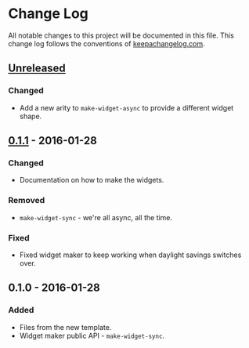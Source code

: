 # Change Log
All notable changes to this project will be documented in this file. This change log follows the conventions of [keepachangelog.com](http://keepachangelog.com/).

## [Unreleased][unreleased]
### Changed
- Add a new arity to `make-widget-async` to provide a different widget shape.

## [0.1.1] - 2016-01-28
### Changed
- Documentation on how to make the widgets.

### Removed
- `make-widget-sync` - we're all async, all the time.

### Fixed
- Fixed widget maker to keep working when daylight savings switches over.

## 0.1.0 - 2016-01-28
### Added
- Files from the new template.
- Widget maker public API - `make-widget-sync`.

[unreleased]: https://github.com/your-name/nice-project/compare/0.1.1...HEAD
[0.1.1]: https://github.com/your-name/nice-project/compare/0.1.0...0.1.1

